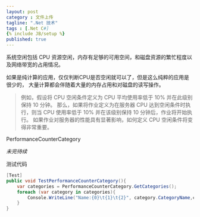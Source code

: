 ```yaml
---
layout: post
category : 文件上传
tagline: ".Net 技术"
tags : [.Net C#]
{% include JB/setup %}
published: true
---
```


系统空闲包括 CPU 资源空闲，内存有足够的可用空间，和磁盘资源的繁忙程度以及网络带宽的占用情况。

如果是纯计算的应用，仅仅判断CPU是否空闲就可以了，但是这么纯粹的应用是很少的，
大量计算都会伴随着大量的内存占用和对磁盘的读写操作。

> 例如，假设将 CPU 空闲条件定义为 CPU 平均使用率低于 10% 并在此级别保持 10 分钟。 那么，如果将作业定义为在服务器 CPU 达到空闲条件时执行，则当 CPU 使用率低于 10% 并在该级别保持 10 分钟后，作业将开始执行。 如果作业对服务器的性能具有显著影响，如何定义 CPU 空闲条件将变得非常重要。

PerformanceCounterCategory

*未完待续*

测试代码
```c#
[Test]
public void TestPerformanceCounterCategory(){
    var categories = PerformanceCounterCategory.GetCategories();
    foreach (var category in categories){
        Console.WriteLine("Name:{0}\t{1}\t{2}", category.CategoryName,category.CategoryName,category.CategoryHelp);
    }
}
```
